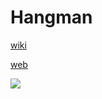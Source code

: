 # Hangman

[wiki](https://en.wikipedia.org/wiki/Hangman_(game))

[web](https://hangmanwordgame.com/?fca=1&success=0#/)

![](https://i.imgur.com/RojI5hR.png)
